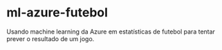 # ml-azure-futebol
Usando machine learning da Azure em estatísticas de futebol para tentar prever o resultado de um jogo.
